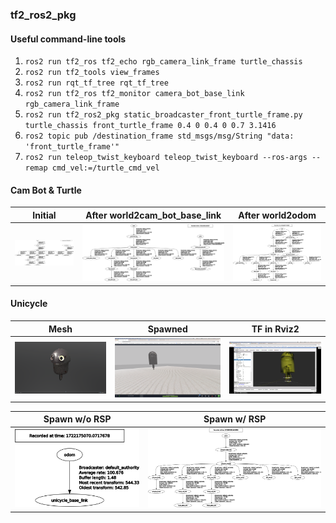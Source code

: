 ### tf2_ros2_pkg

#### Useful command-line tools

1. `ros2 run tf2_ros tf2_echo rgb_camera_link_frame turtle_chassis`
2. `ros2 run tf2_tools view_frames`  
3. `ros2 run rqt_tf_tree rqt_tf_tree`  
4. `ros2 run tf2_ros tf2_monitor camera_bot_base_link rgb_camera_link_frame`  
5. `ros2 run tf2_ros2_pkg static_broadcaster_front_turtle_frame.py turtle_chassis front_turtle_frame 0.4 0 0.4 0 0.7 3.1416`  
6. `ros2 topic pub /destination_frame std_msgs/msg/String "data: 'front_turtle_frame'"`  
7. `ros2 run teleop_twist_keyboard teleop_twist_keyboard --ros-args --remap cmd_vel:=/turtle_cmd_vel`

#### Cam Bot & Turtle

| Initial | After world2cam_bot_base_link | After world2odom |
| --- | --- | --- |
| ![Initial frames](assets/frames_initial.png) | ![After world2cam_bot_base_link](assets/frames_after_world2cam_bot_base_link_tf_pub.png) | ![After world2odom](assets/frames_after_world2odom_static_tf_pub.png) |

#### Unicycle

| Mesh | Spawned | TF in Rviz2 |
| --- | --- | --- |
| ![Mesh](assets/unicycle_mesh.png) | ![Gazebo](assets/unicycle_spawned.png) | ![In Rviz2](assets/unicycle_diff_drive_structure.png) |

| Spawn w/o RSP | Spawn w/ RSP |
| --- | --- |
| ![Without robot_state_publisher](assets/unicycle_frames_spawn_wo_robot_state_pub.png) | ![With robot_state_publisher](assets/unicycle_frames_spawn_w_robot_state_pub.png) |


